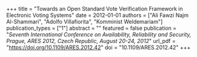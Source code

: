 +++
title = "Towards an Open Standard Vote Verification Framework in Electronic Voting Systems"
date = 2012-01-01
authors = ["Ali Fawzi Najm Al-Shammari", "Adolfo Villafiorita", "Komminist Weldemariam"]
publication_types = ["1"]
abstract = ""
featured = false
publication = "*Seventh International Conference on Availability, Reliability and Security, Prague, ARES 2012, Czech Republic, August 20-24, 2012*"
url_pdf = "https://doi.org/10.1109/ARES.2012.42"
doi = "10.1109/ARES.2012.42"
+++

